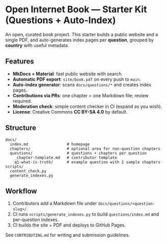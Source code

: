 # Open Internet Book — Starter Kit (Questions + Auto-Index)

An open, curated book project. This starter builds a public website and a single PDF,
and auto-generates index pages per **question**, grouped by **country** with useful metadata.

## Features
- **MkDocs + Material**: fast public website with search.
- **Automatic PDF export**: `site/book.pdf` on every push to `main`.
- **Auto-index generator**: scans `docs/questions/*` and creates index pages.
- **Contributions via PRs**: one chapter = one Markdown file; review required.
- **Moderation check**: simple content checker in CI (expand as you wish).
- **License**: Creative Commons **CC BY-SA 4.0** by default.

## Structure
```
docs/
  index.md                 # homepage
  chapters/                # optional area for non-question chapters
  questions/               # questions + chapters per question
    _chapter-template.md   # contributor template
    q1-what-is-truth/      # example question with 2 sample chapters
scripts/
  content_check.py
  generate_indexes.py
```

## Workflow
1. Contributors add a Markdown file under `docs/questions/<question-slug>/`.
2. CI runs `scripts/generate_indexes.py` to build `questions/index.md` and per-question indexes.
3. CI builds the site + PDF and deploys to GitHub Pages.

See `CONTRIBUTING.md` for writing and submission guidelines.
